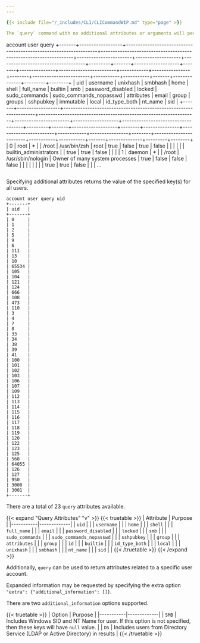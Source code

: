 ```yaml
---
---

{{< include file="/_includes/CLI/CLICommandWIP.md" type="page" >}}

The `query` command with no additional attributes or arguments will perform a basic query of all local users.

```
account user query
+-------+------------------+------------------------------------------------------------------+------------------------------------------------------------------+-----------------------+-------------------+------------------------------------+---------+-------+-------------------+--------+---------------+------------------------+------------+----------------+--------+------------------------+-----------+-----------+-------+--------------+---------+--------+
| uid   | username         | unixhash                                                         | smbhash                                                          | home                  | shell             | full_name                          | builtin | smb   | password_disabled | locked | sudo_commands | sudo_commands_nopasswd | attributes | email          | group  | groups                 | sshpubkey | immutable | local | id_type_both | nt_name | sid    |
+-------+------------------+------------------------------------------------------------------+------------------------------------------------------------------+-----------------------+-------------------+------------------------------------+---------+-------+-------------------+--------+---------------+------------------------+------------+----------------+--------+------------------------+-----------+-----------+-------+--------------+---------+--------+
| 0     | root             | *                                                                |                                                                  | /root                 | /usr/bin/zsh      | root                               | true    | false | true              | false  | <empty list>  | <empty list>           | <dict>     | <null>         | <dict> | builtin_administrators | <null>    | true      | true  | false        | <null>  | <null> |
| 1     | daemon           | *                                                                |                                                                  | /root                 | /usr/sbin/nologin | Owner of many system processes     | true    | false | false             | false  | <empty list>  | <empty list>           | <dict>     | <null>         | <dict> | <empty list>           | <null>    | true      | true  | false        | <null>  | <null> |
...
```

```

Specifying additional attributes returns the value of the specified key(s) for all users.

```
account user query uid
+-------+
| uid   |
+-------+
| 0     |
| 1     |
| 2     |
| 5     |
| 9     |
| 6     |
| 111   |
| 13    |
| 10    |
| 65534 |
| 105   |
| 104   |
| 121   |
| 124   |
| 666   |
| 108   |
| 473   |
| 110   |
| 3     |
| 4     |
| 7     |
| 8     |
| 33    |
| 34    |
| 38    |
| 39    |
| 41    |
| 100   |
| 101   |
| 102   |
| 103   |
| 106   |
| 107   |
| 109   |
| 112   |
| 113   |
| 114   |
| 115   |
| 116   |
| 117   |
| 118   |
| 119   |
| 120   |
| 122   |
| 123   |
| 125   |
| 568   |
| 64055 |
| 126   |
| 127   |
| 950   |
| 3000  |
| 3001  |
+-------+
```

There are a total of 23 `query` attributes available.

{{< expand "Query Attributes" "v" >}}
{{< truetable >}}
| Attribute | Purpose |
|-----------|-------------|
| `uid`  | <!--These should be filled in, with examples, once behavior in general and specified searches is known.--> |
| `username` |  |
| `home` |  |
| `shell` |  |
| `full_name` |  |
| `email` |  |
| `password_disabled` |  |
| `locked` |  |
| `smb` |  |
| `sudo_commands` |  |
| `sudo_commands_nopasswd` |  |
| `sshpubkey` |  |
| `group` |  |
| `attributes` |  |
| `group` |  |
| `id` |  |
| `builtin` |  |
| `id_type_both` |  |
| `local` |  |
| `unixhash` |  |
| `smbhash` |  |
| `nt_name` |  |
| `sid` |  |
{{< /truetable >}}
{{< /expand >}}

Additionally, `query` can be used to return attributes related to a specific user account.

<!--Example to be added once this mechanism syntax is discovered
```
```-->

Expanded information may be requested by specifying the extra option
`"extra": {"additional_information": []}`.

There are two `additional_information` options supported.

{{< truetable >}}
| Option | Purpose |
|-----------|-------------|
| `SMB`  | Includes Windows SID and NT Name for user. If this option is not specified, then these keys will have `null` value. |
| `DS` | Includes users from Directory Service (LDAP or Active Directory) in results |
{{< /truetable >}}
